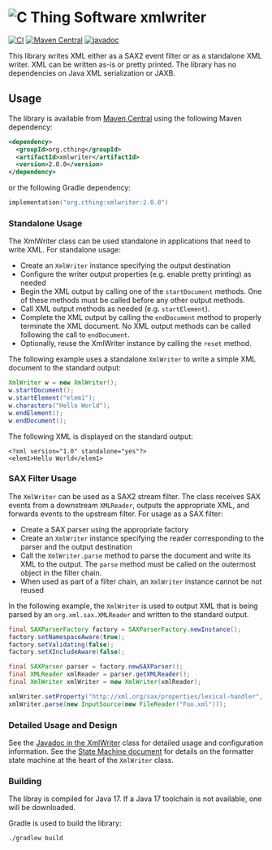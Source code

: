 # ![C Thing Software](https://www.cthing.com/branding/CThingSoftware-57x60.png "C Thing Software") xmlwriter

[![CI](https://github.com/cthing/xmlwriter/actions/workflows/ci.yml/badge.svg)](https://github.com/cthing/xmlwriter/actions/workflows/ci.yml)
[![Maven Central](https://maven-badges.herokuapp.com/maven-central/org.cthing/xmlwriter/badge.svg)](https://maven-badges.herokuapp.com/maven-central/org.cthing/xmlwriter)
[![javadoc](https://javadoc.io/badge2/org.cthing/xmlwriter/javadoc.svg)](https://javadoc.io/doc/org.cthing/xmlwriter)

This library writes XML either as a SAX2 event filter or as a standalone XML writer. XML can be written
as-is or pretty printed. The library has no dependencies on Java XML serialization or JAXB.

## Usage
The library is available from [Maven Central](https://repo.maven.apache.org/maven2/org/cthing/xmlwriter/) using the following Maven dependency:
```xml
<dependency>
  <groupId>org.cthing</groupId>
  <artifactId>xmlwriter</artifactId>
  <version>2.0.0</version>
</dependency>
```
or the following Gradle dependency:
```kotlin
implementation("org.cthing:xmlwriter:2.0.0")
```

### Standalone Usage
The XmlWriter class can be used standalone in applications that need to write XML. For standalone usage:
* Create an `XmlWriter` instance specifying the output destination
* Configure the writer output properties (e.g. enable pretty printing) as needed
* Begin the XML output by calling one of the `startDocument` methods. One 
  of these methods must be called before any other output methods.
* Call XML output methods as needed (e.g. `startElement`).
* Complete the XML output by calling the `endDocument` method to properly terminate the
  XML document. No XML output methods can be called following the call to `endDocument`.
* Optionally, reuse the XmlWriter instance by calling the `reset` method.

The following example uses a standalone `XmlWriter` to write a simple XML document to the standard output:
```java
XmlWriter w = new XmlWriter();
w.startDocument();
w.startElement("elem1");
w.characters("Hello World");
w.endElement();
w.endDocument();
```
The following XML is displayed on the standard output:
```
<?xml version="1.0" standalone="yes"?>
<elem1>Hello World</elem1>
```

### SAX Filter Usage
The `XmlWriter` can be used as a SAX2 stream filter. The class receives SAX events from a downstream `XMLReader`, 
outputs the appropriate XML, and forwards events to the upstream filter. For usage as a SAX filter:
* Create a SAX parser using the appropriate factory
* Create an `XmlWriter` instance specifying the reader corresponding to the parser and the output destination
* Call the `XmlWriter.parse` method to parse the document and write its XML to the output. The `parse`
  method must be called on the outermost object in the filter chain.
* When used as part of a filter chain, an `XmlWriter` instance cannot be not reused

In the following example, the `XmlWriter` is used to output XML that is being parsed by an
`org.xml.sax.XMLReader` and written to the standard output.
```java
final SAXParserFactory factory = SAXParserFactory.newInstance();
factory.setNamespaceAware(true);
factory.setValidating(false);
factory.setXIncludeAware(false);

final SAXParser parser = factory.newSAXParser();
final XMLReader xmlReader = parser.getXMLReader();
final XmlWriter xmlWriter = new XmlWriter(xmlReader);

xmlWriter.setProperty("http://xml.org/sax/properties/lexical-handler", xmlWriter);
xmlWriter.parse(new InputSource(new FileReader("Foo.xml")));
```

### Detailed Usage and Design
See the [Javadoc in the XmlWriter](https://javadoc.io/doc/org.cthing/xmlwriter/latest/org/cthing/xmlwriter/XmlWriter.html) class for detailed
usage and configuration information. See the [State Machine document](dev/docs/StateMachine.md) for details on the formatter state machine
at the heart of the `XmlWriter` class.

### Building
The libray is compiled for Java 17. If a Java 17 toolchain is not available, one will be downloaded.

Gradle is used to build the library:
```
./gradlew build
```
